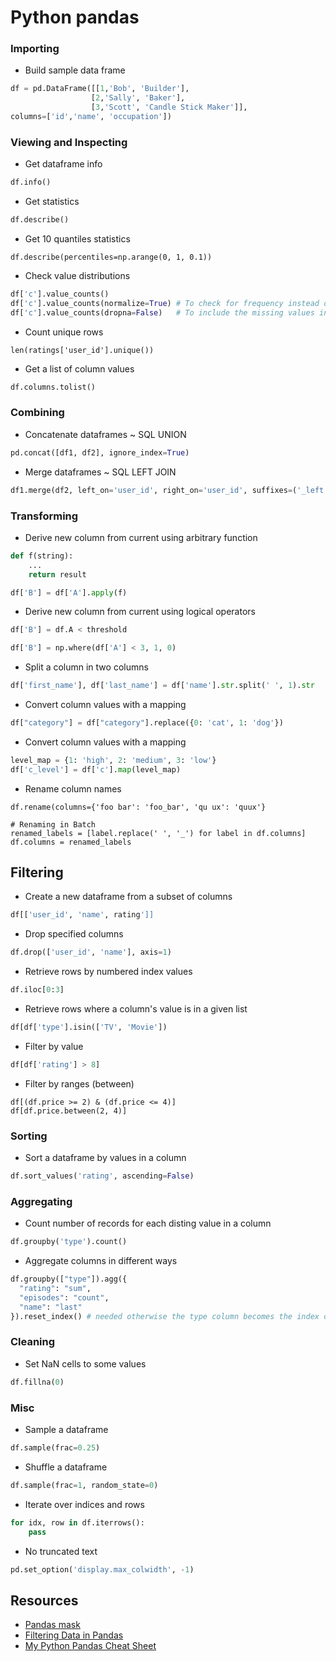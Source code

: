 # Python pandas

### Importing

* Build sample data frame
```python
df = pd.DataFrame([[1,'Bob', 'Builder'],
                  [2,'Sally', 'Baker'],
                  [3,'Scott', 'Candle Stick Maker']],
columns=['id','name', 'occupation'])
```

### Viewing and Inspecting

* Get dataframe info
```python
df.info()
```
* Get statistics
```python
df.describe()
```
* Get 10 quantiles statistics
```
df.describe(percentiles=np.arange(0, 1, 0.1))
```
* Check value distributions
```python
df['c'].value_counts()
df['c'].value_counts(normalize=True) # To check for frequency instead of raw counts
df['c'].value_counts(dropna=False)   # To include the missing values in the counts
```
* Count unique rows
```
len(ratings['user_id'].unique())
```
* Get a list of column values
```python
df.columns.tolist()
```

### Combining

* Concatenate dataframes ~ SQL UNION
```python
pd.concat([df1, df2], ignore_index=True)
```
* Merge dataframes ~ SQL LEFT JOIN
```python
df1.merge(df2, left_on='user_id', right_on='user_id', suffixes=('_left', '_right'))
```

### Transforming

* Derive new column from current using arbitrary function
```python
def f(string):
    ...
    return result

df['B'] = df['A'].apply(f)
```
* Derive new column from current using logical operators
```python
df['B'] = df.A < threshold
```
```python
df['B'] = np.where(df['A'] < 3, 1, 0)
```
* Split a column in two columns
```python
df['first_name'], df['last_name'] = df['name'].str.split(' ', 1).str
```
* Convert column values with a mapping
```python
df["category"] = df["category"].replace({0: 'cat', 1: 'dog'})
```
* Convert column values with a mapping
```python
level_map = {1: 'high', 2: 'medium', 3: 'low'}
df['c_level'] = df['c'].map(level_map)
```
* Rename column names
```
df.rename(columns={'foo bar': 'foo_bar', 'qu ux': 'quux'}

# Renaming in Batch
renamed_labels = [label.replace(' ', '_') for label in df.columns]
df.columns = renamed_labels
```

## Filtering

* Create a new dataframe from a subset of columns
```python
df[['user_id', 'name', rating']]
```
* Drop specified columns
```python
df.drop(['user_id', 'name'], axis=1)
```
* Retrieve rows by numbered index values
```python
df.iloc[0:3]
```
* Retrieve rows where a column's value is in a given list
```python
df[df['type'].isin(['TV', 'Movie'])
```
* Filter by value
```python
df[df['rating'] > 8]
```
* Filter by ranges (between)
```
df[(df.price >= 2) & (df.price <= 4)]
df[df.price.between(2, 4)]
```

### Sorting

* Sort a dataframe by values in a column
```python
df.sort_values('rating', ascending=False)
```

### Aggregating

* Count number of records for each disting value in a column
```python
df.groupby('type').count()
```
* Aggregate columns in different ways
```python
df.groupby(["type"]).agg({
  "rating": "sum",
  "episodes": "count",
  "name": "last"
}).reset_index() # needed otherwise the type column becomes the index column
```

### Cleaning

* Set NaN cells to some values
```python
df.fillna(0)
```

### Misc

* Sample a dataframe
```python
df.sample(frac=0.25)
```
* Shuffle a dataframe
```python
df.sample(frac=1, random_state=0)
```
* Iterate over indices and rows
```python
for idx, row in df.iterrows():
    pass
```
* No truncated text
```python
pd.set_option('display.max_colwidth', -1)
```

## Resources

* [Pandas mask](https://pythonhealthcare.org/2018/04/07/30-using-masks-to-filter-data-and-perform-search-and-replace-in-numpy-and-pandas/)
* [Filtering Data in Pandas](https://levelup.gitconnected.com/filtering-data-in-pandas-c7b60d1e1301)
* [My Python Pandas Cheat Sheet](https://towardsdatascience.com/my-python-pandas-cheat-sheet-746b11e44368)
